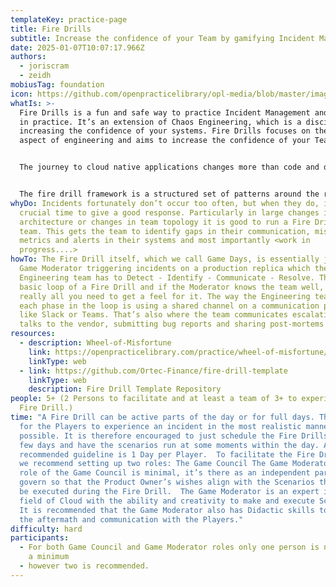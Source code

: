 ```yaml
---
templateKey: practice-page
title: Fire Drills
subtitle: Increase the confidence of your Team by gamifying Incident Management.
date: 2025-01-07T10:07:17.966Z
authors:
  - joriscram
  - zeidh
mobiusTag: foundation
icon: https://github.com/openpracticelibrary/opl-media/blob/master/images/Needs%20an%20Image.png?raw=true
whatIs: >-
  Fire Drills is a fun and safe way to practice Incident Management and Response
  in practice. It’s an extension of Chaos Engineering, which is a discipline for
  increasing the confidence of your systems. Fire Drills focuses on the People
  aspect of engineering and aims to increase the confidence of your Team. 


  The journey to cloud native applications changes more than code and deployments. It also transforms an organization’s roles and processes. A Fire drill consists of incident simulations arranged like a quest game, to help their teams adapt and to unite the whole business around successfully build and run software on the cloud. 


  The fire drill framework is a structured set of patterns around the rulebook,  role-play, and game setup. Fire drills immerse teams in simulated incidents in real-world environments. They teach teams to Detect, Identify, Communicate, and Resolve a variety of scenarios, building the skills they need to keep services running on cloud platforms as the standard deployment target. Game moderators assess players’ actions, skills, and collaboration in technical and non-technical incidents where it is professionally and psychologically safe to fail.
whyDo: Incidents fortunately don’t occur too often, but when they do, it’s a
  crucial time to give a good response. Particularly in large changes in product
  architecture or changes in team topology it is good to run a Fire Drill with a
  team. This gets the team to identify gaps in their communication, missing
  metrics and alerts in their systems and most importantly <work in
  progress....>
howTo: The Fire Drill itself, which we call Game Days, is essentially just the
  Game Moderator triggering incidents on a production replica which the
  Engineering team has to Detect - Identify - Communicate - Resolve. That’s the
  basic loop of a Fire Drill and if the Moderator knows the team well, that’s
  really all you need to get a feel for it. The way the Engineering team reports
  each phase in the loop is using a shared channel on a communication platform
  like Slack or Teams. That’s also where the team communicates escalations,
  talks to the vendor, submitting bug reports and sharing post-mortems etc.
resources:
  - description: Wheel-of-Misfortune
    link: https://openpracticelibrary.com/practice/wheel-of-misfortune/
    linkType: web
  - link: https://github.com/Ortec-Finance/fire-drill-template
    linkType: web
    description: Fire Drill Template Repository
people: 5+ (2 Persons to facilitate and at least a team of 3+ to experience the
  Fire Drill.)
time: "A Fire Drill can be active parts of the day or for full days. The idea is
  for the Players to experience an incident in the most realistic manner
  possible. It is therefore encouraged to just schedule the Fire Drills for a
  few days and have the scenarios run at some moments within the day. A
  recommended guideline is 1 Day per Player.  To facilitate the Fire Drills well
  we recommend setting up two roles: The Game Council The Game Moderators The
  role of the Game Council is minimal, it’s there as an independent party to
  govern so that the Product Owner’s wishes align with the Scenarios that will
  be executed during the Fire Drill.  The Game Moderator is an expert in the
  field of Cloud with the ability and creativity to make and execute Scenarios.
  It is recommended that the Game Moderator also has Didactic skills to handle
  the aftermath and communication with the Players."
difficulty: hard
participants:
  - For both Game Council and Game Moderator roles only one person is needed at
    a minimum
  - however two is recommended.
---
```

